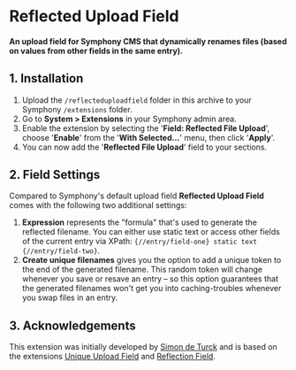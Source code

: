 # Reflected Upload Field

#### An upload field for Symphony CMS that dynamically renames files (based on values from other fields in the same entry).

## 1. Installation

1. Upload the `/reflecteduploadfield` folder in this archive to your Symphony `/extensions` folder.
2. Go to **System > Extensions** in your Symphony admin area.
2. Enable the extension by selecting the '**Field: Reflected File Upload**', choose '**Enable**' from the '**With Selected…**' menu, then click '**Apply**'.
3. You can now add the '**Reflected File Upload**' field to your sections.


## 2. Field Settings

Compared to Symphony's default upload field **Reflected Upload Field** comes with the following two additional settings:

1. **Expression** represents the "formula" that's used to generate the reflected filename. You can either use static text or access other fields of the current entry via XPath: <code>{//entry/field-one} static text {//entry/field-two}</code>.
2. **Create unique filenames** gives you the option to add a unique token to the end of the generated filename. This random token will change whenever you save or resave an entry – so this option guarantees that the generated filenames won't get you into caching-troubles whenever you swap files in an entry.


## 3. Acknowledgements ##

This extension was initially developed by [Simon de Turck][1] and is based on the extensions [Unique Upload Field][2] and [Reflection Field][3].


[1]: https://github.com/zimmen
[2]: https://github.com/michael-e/uniqueuploadfield
[3]: https://github.com/symphonists/reflectionfield
